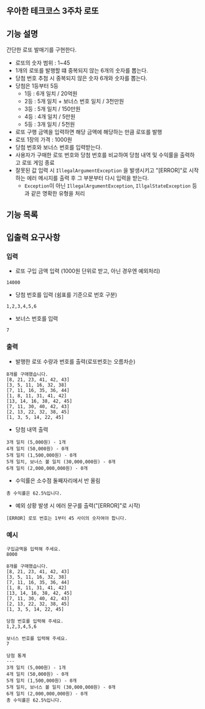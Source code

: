 ## 우아한 테크코스 3주차 로또

## 기능 설명

간단한 로또 발매기를 구현한다.

- 로또의 숫자 범위 : 1~45
- 1개의 로또를 발행할 떄 중복되지 않는 6개의 숫자를 뽑는다.
- 당첨 번호 추첨 시 중복되지 않은 숫자 6개와 숫자를 뽑는다.
- 당첨은 1등부터 5등
  - 1등 : 6개 일치 / 20억원
  - 2등 : 5개 일치 + 보너스 번호 일치 / 3천만원
  - 3등 : 5개 일치 / 150만원
  - 4등 : 4개 일치 / 5만원
  - 5등 : 3개 일치 / 5천원
- 로또 구행 금액을 입력하면 해당 금액에 해당하는 만큼 로또를 발행
- 로또 1장의 가격 : 1000원
- 당첨 번호와 보너스 번호를 입력받는다.
- 사용자가 구매한 로또 번호와 당첨 번호를 비교하여 당첨 내역 및 수익률을 출력하고 로또 게임 종료
- 잘못된 값 입력 시 `IllegalArgumentException` 을 발생시키고 "[ERROR]"로 시작하는 에러 메시지를 출력 후 그 부분부터 다시 입력을 받는다.
  - `Exception`이 아닌 `IllegalArgumentException`, `IllgalStateException` 등과 같은 명확한 유형을 처리

## 기능 목록

## 입출력 요구사항

### 입력

- 로또 구입 금액 입력 (1000원 단위로 받고, 아닌 경우엔 예외처리)

```shell
14000
```

- 당첨 번호를 입력 (쉼표를 기준으로 번호 구분)

```shell
1,2,3,4,5,6
```

- 보너스 번호를 입력

```shell
7
```

### 출력

- 발행한 로또 수량과 번호를 출력(로또번호는 오름차순)

```shell
8개를 구매했습니다.
[8, 21, 23, 41, 42, 43]
[3, 5, 11, 16, 32, 38]
[7, 11, 16, 35, 36, 44]
[1, 8, 11, 31, 41, 42]
[13, 14, 16, 38, 42, 45]
[7, 11, 30, 40, 42, 43]
[2, 13, 22, 32, 38, 45]
[1, 3, 5, 14, 22, 45]
```

- 당첨 내역 출력

```shell
3개 일치 (5,000원) - 1개
4개 일치 (50,000원) - 0개
5개 일치 (1,500,000원) - 0개
5개 일치, 보너스 볼 일치 (30,000,000원) - 0개
6개 일치 (2,000,000,000원) - 0개
```

- 수익률은 소수점 둘째자리에서 반 올림

```shell
총 수익률은 62.5%입니다.
```

- 예외 상황 발생 시 에러 문구를 출력("[ERROR]"로 시작)

```shell
[ERROR] 로또 번호는 1부터 45 사이의 숫자여야 합니다.
```

### 예시

```shell
구입금액을 입력해 주세요.
8000

8개를 구매했습니다.
[8, 21, 23, 41, 42, 43]
[3, 5, 11, 16, 32, 38]
[7, 11, 16, 35, 36, 44]
[1, 8, 11, 31, 41, 42]
[13, 14, 16, 38, 42, 45]
[7, 11, 30, 40, 42, 43]
[2, 13, 22, 32, 38, 45]
[1, 3, 5, 14, 22, 45]

당첨 번호를 입력해 주세요.
1,2,3,4,5,6

보너스 번호를 입력해 주세요.
7

당첨 통계
---
3개 일치 (5,000원) - 1개
4개 일치 (50,000원) - 0개
5개 일치 (1,500,000원) - 0개
5개 일치, 보너스 볼 일치 (30,000,000원) - 0개
6개 일치 (2,000,000,000원) - 0개
총 수익률은 62.5%입니다.
```

